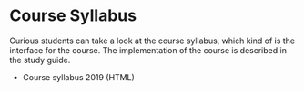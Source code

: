 <SetTitle title="Client-Server Communication" />

# Course Syllabus
Curious students can take a look at the course syllabus, which kind of is the interface for the course. The implementation of the course is described in the study guide.

* <a :href="$withBase('courses/client-server-communication/files/course-syllabus-2019.html')" target="_blank">Course syllabus 2019 (HTML)</a>